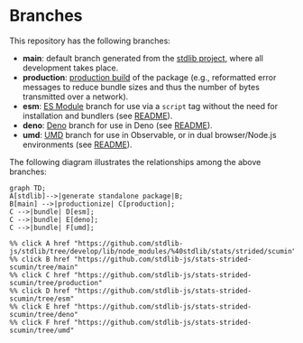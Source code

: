 <!--

@license Apache-2.0

Copyright (c) 2022 The Stdlib Authors.

Licensed under the Apache License, Version 2.0 (the "License");
you may not use this file except in compliance with the License.
You may obtain a copy of the License at

    http://www.apache.org/licenses/LICENSE-2.0

Unless required by applicable law or agreed to in writing, software
distributed under the License is distributed on an "AS IS" BASIS,
WITHOUT WARRANTIES OR CONDITIONS OF ANY KIND, either express or implied.
See the License for the specific language governing permissions and
limitations under the License.

-->

# Branches

This repository has the following branches:

-   **main**: default branch generated from the [stdlib project][stdlib-url], where all development takes place.
-   **production**: [production build][production-url] of the package (e.g., reformatted error messages to reduce bundle sizes and thus the number of bytes transmitted over a network).
-   **esm**: [ES Module][esm-url] branch for use via a `script` tag without the need for installation and bundlers (see [README][esm-readme]).
-   **deno**: [Deno][deno-url] branch for use in Deno (see [README][deno-readme]).
-   **umd**: [UMD][umd-url] branch for use in Observable, or in dual browser/Node.js environments (see [README][umd-readme]).

The following diagram illustrates the relationships among the above branches:

```mermaid
graph TD;
A[stdlib]-->|generate standalone package|B;
B[main] -->|productionize| C[production];
C -->|bundle| D[esm];
C -->|bundle| E[deno];
C -->|bundle| F[umd];

%% click A href "https://github.com/stdlib-js/stdlib/tree/develop/lib/node_modules/%40stdlib/stats/strided/scumin"
%% click B href "https://github.com/stdlib-js/stats-strided-scumin/tree/main"
%% click C href "https://github.com/stdlib-js/stats-strided-scumin/tree/production"
%% click D href "https://github.com/stdlib-js/stats-strided-scumin/tree/esm"
%% click E href "https://github.com/stdlib-js/stats-strided-scumin/tree/deno"
%% click F href "https://github.com/stdlib-js/stats-strided-scumin/tree/umd"
```

[stdlib-url]: https://github.com/stdlib-js/stdlib/tree/develop/lib/node_modules/%40stdlib/stats/strided/scumin
[production-url]: https://github.com/stdlib-js/stats-strided-scumin/tree/production
[deno-url]: https://github.com/stdlib-js/stats-strided-scumin/tree/deno
[deno-readme]: https://github.com/stdlib-js/stats-strided-scumin/blob/deno/README.md
[umd-url]: https://github.com/stdlib-js/stats-strided-scumin/tree/umd
[umd-readme]: https://github.com/stdlib-js/stats-strided-scumin/blob/umd/README.md
[esm-url]: https://github.com/stdlib-js/stats-strided-scumin/tree/esm
[esm-readme]: https://github.com/stdlib-js/stats-strided-scumin/blob/esm/README.md